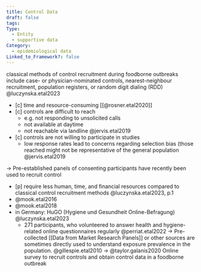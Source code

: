 ```yaml
---
title: Control Data
draft: false
tags: 
Type:
  - Entity
  - supportive data
Category:
  - epidemiological data
Linked_to_Framework?: false
---
```

classical methods of control recruitment during foodborne outbreaks include case- or physician-nominated controls, nearest-neighbour recruitment, population registers, or random digit dialing (RDD) @luczynska.etal2023
- [c] time and resource-consuming [[@rosner.etal2020]] 
- [c] controls are difficult to reach
	- e.g. not responding to unsolicited calls
	- not available at daytime
	- not reachable via landline @jervis.etal2019
- [c] controls are not willing to participate in studies 
	- low response rates lead to concerns regarding selection bias (those reached might not be representative of the general population @jervis.etal2019

-> Pre-established panels of consenting participants have recently been used to recruit control
- [p] require less human, time, and financial resources compared to classical control recruitment methods @luczynska.etal2023, p.1
- @mook.etal2016
- @mook.etal2018
- in Germany: HuGO (Hygiene und Gesundheit Online-Befragung) @luczynska.etal2023
	-  271 participants, who volunteered to answer health and hygiene-related online questionnaires regularly @perriat.etal2022
 -> Pre-collected [[Data from Market Research Panels]] or other sources are sometimes directly used to understand exposure prevalence in the population. @gillespie.etal2010
 -> @taylor.galanis2020 Online survey to recruit controls and obtain control data in a foodborne outbreak

